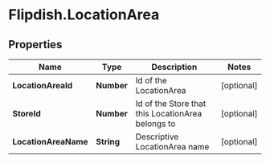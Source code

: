 # Flipdish.LocationArea

## Properties

Name | Type | Description | Notes
------------ | ------------- | ------------- | -------------
**LocationAreaId** | **Number** | Id of the LocationArea | [optional] 
**StoreId** | **Number** | Id of the Store that this LocationArea belongs to | [optional] 
**LocationAreaName** | **String** | Descriptive LocationArea name | [optional] 


